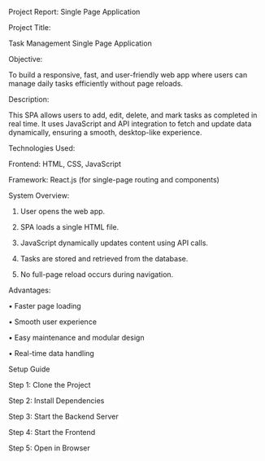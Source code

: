 Project Report: Single Page Application

Project Title:

Task Management Single Page Application

Objective:

To build a responsive, fast, and user-friendly web app where users can manage daily tasks efficiently without page reloads.

Description:

This SPA allows users to add, edit, delete, and mark tasks as completed in real time. It uses JavaScript and API integration to fetch and update data dynamically, ensuring a smooth, desktop-like experience.

Technologies Used:

Frontend: HTML, CSS, JavaScript

Framework: React.js (for single-page routing and components)

System Overview:

1. User opens the web app.


2. SPA loads a single HTML file.


3. JavaScript dynamically updates content using API calls.


4. Tasks are stored and retrieved from the database.


5. No full-page reload occurs during navigation.



Advantages:

• Faster page loading

• Smooth user experience

• Easy maintenance and modular design

• Real-time data handling

Setup Guide

Step 1: Clone the Project

Step 2: Install Dependencies

Step 3: Start the Backend Server

Step 4: Start the Frontend

Step 5: Open in Browser
